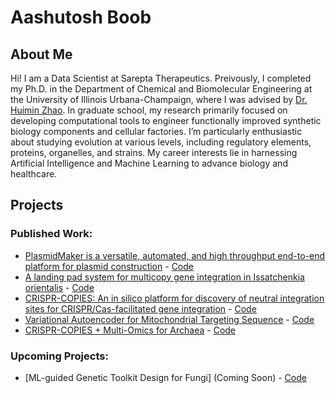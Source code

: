 # Aashutosh Boob

## About Me

Hi! I am a Data Scientist at Sarepta Therapeutics. Preivously, I completed my Ph.D. in the Department of Chemical and Biomolecular Engineering at the University of Illinois Urbana-Champaign, where I was advised by [Dr. Huimin Zhao](http://faculty.scs.illinois.edu/~zhaogrp/). In graduate school, my research primarily focused on developing computational tools to engineer functionally improved synthetic biology components and cellular factories. I’m particularly enthusiastic about studying evolution at various levels, including regulatory elements, proteins, organelles, and strains. My career interests lie in harnessing Artificial Intelligence and Machine Learning to advance biology and healthcare.

## Projects

### Published Work:
- [PlasmidMaker is a versatile, automated, and high throughput end-to-end platform for plasmid construction](https://www.nature.com/articles/s41467-022-30355-y) - [Code](https://github.com/Zhao-Group/PlasmidMaker_GuideDNA)
- [A landing pad system for multicopy gene integration in Issatchenkia orientalis](https://www.sciencedirect.com/science/article/pii/S1096717623000927?casa_token=1zPv2ZIPDvgAAAAA:b83MhGJ1YFWNMOscWvwBzCMk1Pq0zYeHlAQjOp6gbDoih6HijXNhI-ShZvDE36p11l2r1vxx54Y#abs0015) - [Code](https://github.com/Zhao-Group/Landing-pad-model)
- [CRISPR-COPIES: An in silico platform for discovery of neutral integration sites for CRISPR/Cas-facilitated gene integration](https://www.biorxiv.org/content/10.1101/2023.09.06.556564v1.abstract) - [Code](https://github.com/Zhao-Group/COPIES)
- [Variational Autoencoder for Mitochondrial Targeting Sequence](https://www.biorxiv.org/content/10.1101/2024.08.28.610205v1) - [Code](https://github.com/Zhao-Group/MTS-VAE)
- [CRISPR-COPIES + Multi-Omics for Archaea](https://www.biorxiv.org/content/10.1101/2025.03.16.643552v1.abstract) - [Code](https://github.com/Zhao-Group/Integration-Sites-M.16.4)

### Upcoming Projects:
- [ML-guided Genetic Toolkit Design for Fungi] (Coming Soon) - [Code](https://github.com/Zhao-Group/ML-GTF)